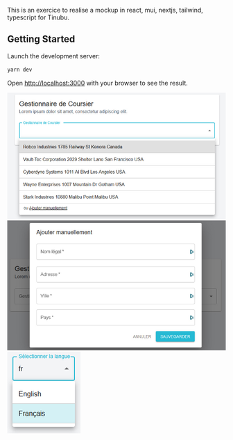 This is an exercice to realise a mockup in react, mui, nextjs, tailwind, typescript for Tinubu.

## Getting Started

Launch the development server:

```bash
yarn dev
```

Open [http://localhost:3000](http://localhost:3000) with your browser to see the result.

![Broker selector](public/broker_selector.jpg)
![Broker form](public/broker_form.jpg)
![Broker language](public/broker_language.jpg)

